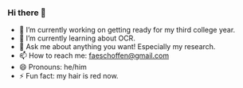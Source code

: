 ### Hi there 👋


- 🔭 I’m currently working on getting ready for my third college year.
- 🌱 I’m currently learning about OCR.
- 💬 Ask me about anything you want! Especially my research.
- 📫 How to reach me: faeschoffen@gmail.com
- 😄 Pronouns: he/him
- ⚡ Fun fact: my hair is red now.

